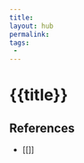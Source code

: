 ```yaml
---
title:
layout: hub
permalink:
tags:
 -
---
```


# {{title}}

<!--
	This can be empty
	This can be an index
	This can be it's own note
-->

## References

- [[]]
